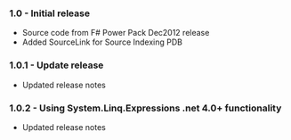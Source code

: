 ### 1.0 - Initial release 
* Source code from F# Power Pack Dec2012 release
* Added SourceLink for Source Indexing PDB

### 1.0.1 - Update release
* Updated release notes

### 1.0.2 - Using System.Linq.Expressions .net 4.0+ functionality
* Updated release notes
